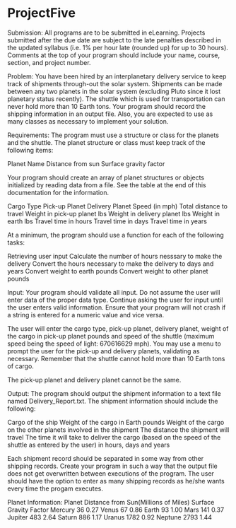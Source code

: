 # ProjectFive

Submission:
All programs are to be submitted in eLearning.  Projects submitted after the due date are 
subject to the late penalties described in the updated syllabus (i.e. 1% per hour late (rounded up) for up to 30 hours).   
Comments at the top of your program should include your name, course, section, and project number.

Problem:
You have been hired by an interplanetary delivery service to keep track of shipments through-out the
solar system. Shipments can be made between any two planets in the solar system (excluding Pluto since it lost
planetary status recently). The shuttle which is used for transportation can never hold more than 10 Earth tons.
Your program should record the shipping information in an output file. Also, you are expected to use as many classes 
as necessary to implement your solution.

Requirements: 
The program must use a structure or class for the planets and the shuttle. The planet structure or class must keep
track of the following items:
  
  Planet Name
  Distance from sun
  Surface gravity factor

Your program should create an array of planet structures or objects initialized by reading data from a 
file. See the table at the end of this documentation for the information.

  Cargo Type
  Pick-up Planet
  Delivery Planet
  Speed (in mph)
  Total distance to travel
  Weight in pick-up planet lbs
  Weight in delivery planet lbs
  Weight in earth lbs
  Travel time in hours
  Travel time in days
  Travel time in years

At a minimum, the program should use a function for each of the following tasks:

  Retrieving user input
  Calculate the number of hours nesssary to make the delivery
  Convert the hours necessary to make the delivery to days and years
  Convert weight to earth pounds
  Convert weight to other planet pounds

Input:
Your program should validate all input. Do not assume the user will enter data of the proper data type. 
Continue asking the user for input until the user enters valid information. Ensure that your program will 
not crash if a string is entered for a numeric value and vice versa. 

The user will enter the cargo type, pick-up planet, delivery planet, weight of the cargo in pick-up planet 
pounds and speed of the shuttle (maximum speed being the speed of light: 670616629 mph). You may use a menu 
to prompt the user for the pick-up and delivery planets, validating as necessary. Remember that the shuttle 
cannot hold more than 10 Earth tons of cargo. 

The pick-up planet and delivery planet cannot be the same.

Output:
The program should output the shipment information to a text file named Delivery_Report.txt. The shipment 
information should include the following:

  Cargo of the ship
  Weight of the cargo in Earth pounds
  Weight of the cargo on the other planets involved in the shipment
  The distance the shipment will travel
  The time it will take to deliver the cargo (based on the speed of the shuttle as entered by the user) in 
      hours, days and years

Each shipment record should be separated in some way from other shipping records. Create your program in such
a way that the output file does not get overwritten between executions of the program. The user should have 
the option to enter as many shipping records as he/she wants every time the progam executes. 

Planet Information:
Planet    Distance from Sun(Millions of Miles)    Surface Gravity Factor
Mercury   36                                      0.27
Venus     67                                      0.86
Earth     93                                      1.00
Mars      141                                     0.37
Jupiter   483                                     2.64
Saturn    886                                     1.17
Uranus    1782                                    0.92
Neptune   2793                                    1.44
